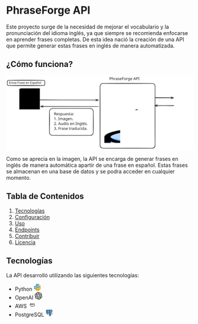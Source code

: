 
# PhraseForge API 
Este proyecto surge de la necesidad de mejorar el vocabulario y la pronunciación del idioma inglés, ya que siempre se recomienda enfocarse en aprender frases completas. De esta idea nació la creación de una API que permite generar estas frases en inglés de manera automatizada.

## ¿Cómo funciona?

![Funcionamiento de API](./readme/api.svg)

Como se aprecia en la imagen, la API se encarga de generar frases en inglés de manera automática apartir de una frase en español. Estas frases se almacenan en una base de datos y se podra acceder en cualquier momento.

## Tabla de Contenidos
1. [Tecnologías](#tecnologías)
2. [Configuración](#configuración)
3. [Uso](#uso)
4. [Endpoints](#endpoints)
5. [Contribuir](#contribuir)
6. [Licencia](#licencia)



## Tecnologías
La API desarrolló utilizando las siguientes tecnologías:

- Python <img src="./readme/python.svg" alt="Python" height="20px" width="20px">
- OpenAI <img src="./readme/openai.svg" alt="OpenAI" height="20px" width="20px">
- AWS  <img src="./readme/aws.svg" alt="AWS" height="20px" width="20px">
- PostgreSQL	<img src="./readme/postgresql.svg" alt="PostgreSQL" height="20px" width="20px">


